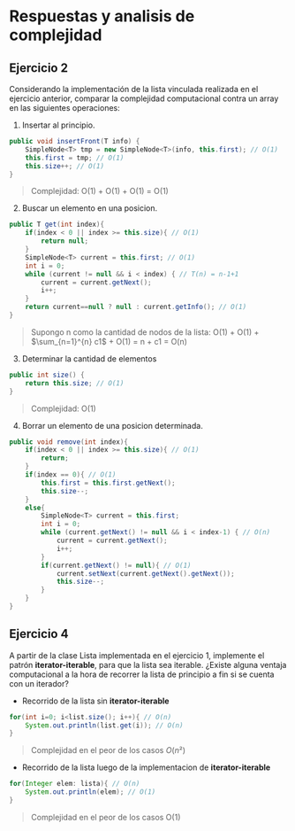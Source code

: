 # Respuestas y analisis de complejidad

## Ejercicio 2
Considerando la implementación de la lista vinculada realizada en el ejercicio anterior, comparar la complejidad computacional contra un array en las siguientes operaciones:
1. Insertar al principio.
``` java
public void insertFront(T info) {
    SimpleNode<T> tmp = new SimpleNode<T>(info, this.first); // O(1)
    this.first = tmp; // O(1)
    this.size++; // O(1)
}
```
> Complejidad: O(1) + O(1) + O(1) = O(1)

2. Buscar un elemento en una posicion.
``` java
public T get(int index){
    if(index < 0 || index >= this.size){ // O(1)
        return null;
    }
    SimpleNode<T> current = this.first; // O(1)
    int i = 0;
    while (current != null && i < index) { // T(n) = n-1+1
        current = current.getNext();
        i++;
    }
    return current==null ? null : current.getInfo(); // O(1)
}
```
> Supongo n como la cantidad de nodos de la lista: O(1) + O(1) + $\sum_{n=1}^{n} c1$ + O(1) = n + c1 = O(n)

3. Determinar la cantidad de elementos
``` java
public int size() {
    return this.size; // O(1)
}
```
> Complejidad: O(1)

4. Borrar un elemento de una posicion determinada.
``` java
public void remove(int index){
    if(index < 0 || index >= this.size){ // O(1)
        return;
    }
    if(index == 0){ // O(1)
        this.first = this.first.getNext();
        this.size--;
    }
    else{
        SimpleNode<T> current = this.first;
        int i = 0;
        while (current.getNext() != null && i < index-1) { // O(n)
            current = current.getNext();
            i++;
        }
        if(current.getNext() != null){ // O(1)
            current.setNext(current.getNext().getNext());
            this.size--;
        }
    }
}
```

## Ejercicio 4
A partir de la clase Lista implementada en el ejercicio 1, implemente el patrón **iterator-iterable**, para que la lista sea iterable. ¿Existe alguna ventaja computacional a la hora de recorrer la lista de principio a fin si se cuenta con un iterador?
- Recorrido de la lista sin **iterator-iterable**
``` java
for(int i=0; i<list.size(); i++){ // O(n)
    System.out.println(list.get(i)); // O(n)
}
```
> Complejidad en el peor de los casos $O(n²)$
- Recorrido de la lista luego de la implementacion de **iterator-iterable**
``` java
for(Integer elem: lista){ // O(n)
    System.out.println(elem); // O(1)
}
```
> Complejidad en el peor de los casos O(1)